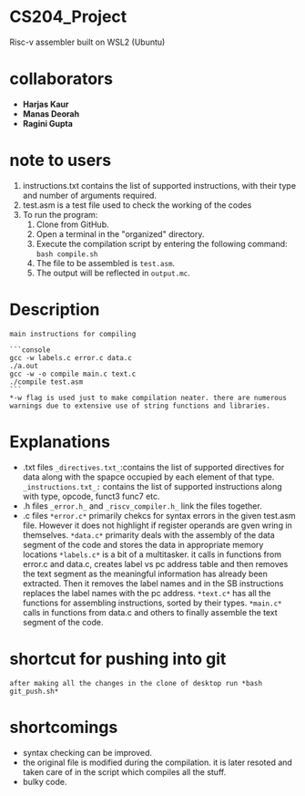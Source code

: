 # CS204_Project
Risc-v assembler
built on WSL2 (Ubuntu)
# collaborators
* **Harjas Kaur**
* **Manas Deorah**
* **Ragini Gupta**

# note to users

1) instructions.txt contains the list of supported instructions, with their type and number of arguments required.
2) test.asm is a test file used to check the working of the codes
3) To run the program:
    1. Clone from GitHub.
    2. Open a terminal in the "organized" directory.
    3. Execute the compilation script by entering the following command:
            `bash compile.sh`
    4. The file to be assembled is `test.asm`.
    5. The output will be reflected in `output.mc`.
# Description
    main instructions for compiling 
    
    ```console
    gcc -w labels.c error.c data.c 
    ./a.out
    gcc -w -o compile main.c text.c
    ./compile test.asm
    ```
    *-w flag is used just to make compilation neater. there are numerous warnings due to extensive use of string functions and libraries.

    
    
# Explanations
* .txt files
    `_directives.txt_`:contains the list of supported directives for data along with the spapce occupied by each element of that type.
    `_instructions.txt_:` contains the list of supported instructions along with type, opcode, funct3 func7 etc.
* .h files
    `_error.h_` and `_riscv_compiler.h_` link the files together.
* .c files
    `*error.c*` primarily chekcs for syntax errors in the given test.asm file. However it does not highlight if register operands are gven wring in themselves.
    `*data.c*` primarity deals with the assembly of the data segment of the code and stores the data in appropriate memory locations
    `*labels.c*` is a bit of a multitasker. it calls in functions from error.c and data.c, creates label vs pc address table and then removes the text segment as the meaningful information has already been extracted. Then it removes the label names and in the SB instructions replaces the label names with the pc address.
    `*text.c*` has all the functions for assembling instructions, sorted by their types.
    `*main.c*` calls in functions from data.c and others to finally assemble the text segment of the code.
# shortcut for pushing into git
    after making all the changes in the clone of desktop run *bash git_push.sh*
# shortcomings
* syntax checking can be improved.
* the original file is modified during the compilation. it is later resoted and taken care of in the script which   compiles all the stuff.
* bulky code.
    
